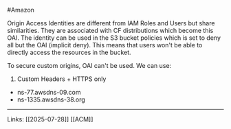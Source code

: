 #Amazon 

Origin Access Identities are different from IAM Roles and Users but share similarities. They are associated with CF distributions which become this OAI. The identity can be used in the S3 bucket policies which is set to deny all but the OAI (implicit deny). This means that users won't be able to directly access the resources in the bucket. 

To secure custom origins, OAI can't be used. We can use: 

1. Custom Headers + HTTPS only


- ns-77.awsdns-09.com
- ns-1335.awsdns-38.org

---
Links:
[[2025-07-28]]
[[ACM]]